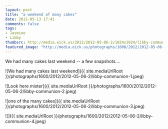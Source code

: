 ```yaml
---
layout: post
title: "a weekend of many cakes"
date: 2012-05-13 17:41
comments: false
tags: 
- Jasmine
- Libby
thumbsrc: http://media.eick.us/2012/2012-05-06-2/1024x1024/libby-communion-3.jpeg
featured_image: "http://media.eick.us/photographs/1600/2012/2012-05-06-2/libby-communion-1.jpeg"
---
```

We had many cakes last weekend -- a few snapshots....



![We had many cakes last weekend]({{ site.mediaUrlRoot }}/photographs/1600/2012/2012-05-06-2/libby-communion-1.jpeg)




![Look here mister]({{ site.mediaUrlRoot }}/photographs/1600/2012/2012-05-06-2/libby-communion-2.jpeg)




![one of the many cakes]({{ site.mediaUrlRoot }}/photographs/1600/2012/2012-05-06-2/libby-communion-3.jpeg)




![]({{ site.mediaUrlRoot }}/photographs/1600/2012/2012-05-06-2/libby-communion-4.jpeg)

